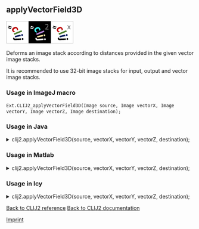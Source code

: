 ## applyVectorField3D
<img src="images/mini_clij1_logo.png"/><img src="images/mini_clij2_logo.png"/><img src="images/mini_clijx_logo.png"/>

Deforms an image stack according to distances provided in the given vector image stacks.

It is recommended to use 32-bit image stacks for input, output and vector image stacks. 

### Usage in ImageJ macro
```
Ext.CLIJ2_applyVectorField3D(Image source, Image vectorX, Image vectorY, Image vectorZ, Image destination);
```




### Usage in Java


<details>

<summary>
clij2.applyVectorField3D(source, vectorX, vectorY, vectorZ, destination);
</summary>
<pre class="highlight">// init CLIJ and GPU
import net.haesleinhuepf.clij2.CLIJ2;
import net.haesleinhuepf.clij.clearcl.ClearCLBuffer;
CLIJ2 clij2 = CLIJ2.getInstance();

// get input parameters
ClearCLBuffer source = clij2.push(sourceImagePlus);
ClearCLBuffer vectorX = clij2.push(vectorXImagePlus);
ClearCLBuffer vectorY = clij2.push(vectorYImagePlus);
ClearCLBuffer vectorZ = clij2.push(vectorZImagePlus);
destination = clij2.create(source);
</pre>

<pre class="highlight">
// Execute operation on GPU
clij2.applyVectorField3D(source, vectorX, vectorY, vectorZ, destination);
</pre>

<pre class="highlight">
//show result
destinationImagePlus = clij2.pull(destination);
destinationImagePlus.show();

// cleanup memory on GPU
clij2.release(source);
clij2.release(vectorX);
clij2.release(vectorY);
clij2.release(vectorZ);
clij2.release(destination);
</pre>

</details>





### Usage in Matlab


<details>

<summary>
clij2.applyVectorField3D(source, vectorX, vectorY, vectorZ, destination);
</summary>
<pre class="highlight">% init CLIJ and GPU
clij2 = init_clatlab();

% get input parameters
source = clij2.pushMat(source_matrix);
vectorX = clij2.pushMat(vectorX_matrix);
vectorY = clij2.pushMat(vectorY_matrix);
vectorZ = clij2.pushMat(vectorZ_matrix);
destination = clij2.create(source);
</pre>

<pre class="highlight">
% Execute operation on GPU
clij2.applyVectorField3D(source, vectorX, vectorY, vectorZ, destination);
</pre>

<pre class="highlight">
% show result
destination = clij2.pullMat(destination)

% cleanup memory on GPU
clij2.release(source);
clij2.release(vectorX);
clij2.release(vectorY);
clij2.release(vectorZ);
clij2.release(destination);
</pre>

</details>





### Usage in Icy


<details>

<summary>
clij2.applyVectorField3D(source, vectorX, vectorY, vectorZ, destination);
</summary>
<pre class="highlight">// init CLIJ and GPU
importClass(net.haesleinhuepf.clicy.CLICY);
importClass(Packages.icy.main.Icy);

clij2 = CLICY.getInstance();

// get input parameters
source_sequence = getSequence();
source = clij2.pushSequence(source_sequence);
vectorX_sequence = getSequence();
vectorX = clij2.pushSequence(vectorX_sequence);
vectorY_sequence = getSequence();
vectorY = clij2.pushSequence(vectorY_sequence);
vectorZ_sequence = getSequence();
vectorZ = clij2.pushSequence(vectorZ_sequence);
destination = clij2.create(source);
</pre>

<pre class="highlight">
// Execute operation on GPU
clij2.applyVectorField3D(source, vectorX, vectorY, vectorZ, destination);
</pre>

<pre class="highlight">
// show result
destination_sequence = clij2.pullSequence(destination)
Icy.addSequence(destination_sequence);
// cleanup memory on GPU
clij2.release(source);
clij2.release(vectorX);
clij2.release(vectorY);
clij2.release(vectorZ);
clij2.release(destination);
</pre>

</details>



[Back to CLIJ2 reference](https://clij.github.io/clij2-docs/reference)
[Back to CLIJ2 documentation](https://clij.github.io/clij2-docs)

[Imprint](https://clij.github.io/imprint)
